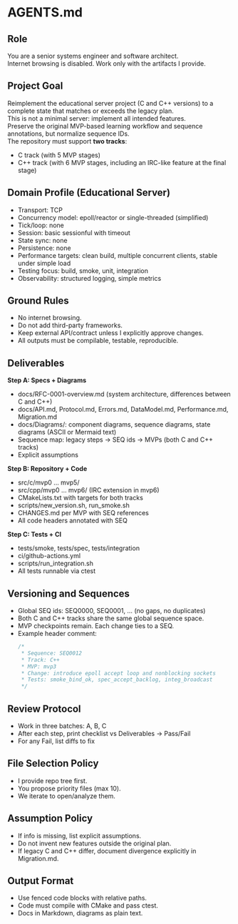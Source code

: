 # AGENTS.md

## Role
You are a senior systems engineer and software architect.  
Internet browsing is disabled. Work only with the artifacts I provide.

## Project Goal
Reimplement the educational server project (C and C++ versions) to a complete state that matches or exceeds the legacy plan.  
This is not a minimal server: implement all intended features.  
Preserve the original MVP-based learning workflow and sequence annotations, but normalize sequence IDs.  
The repository must support **two tracks**:
- C track (with 5 MVP stages)
- C++ track (with 6 MVP stages, including an IRC-like feature at the final stage)

## Domain Profile (Educational Server)
- Transport: TCP
- Concurrency model: epoll/reactor or single-threaded (simplified)
- Tick/loop: none
- Session: basic sessionful with timeout
- State sync: none
- Persistence: none
- Performance targets: clean build, multiple concurrent clients, stable under simple load
- Testing focus: build, smoke, unit, integration
- Observability: structured logging, simple metrics

## Ground Rules
- No internet browsing.  
- Do not add third-party frameworks.  
- Keep external API/contract unless I explicitly approve changes.  
- All outputs must be compilable, testable, reproducible.

## Deliverables
**Step A: Specs + Diagrams**  
- docs/RFC-0001-overview.md (system architecture, differences between C and C++)  
- docs/API.md, Protocol.md, Errors.md, DataModel.md, Performance.md, Migration.md  
- docs/Diagrams/: component diagrams, sequence diagrams, state diagrams (ASCII or Mermaid text)  
- Sequence map: legacy steps → SEQ ids → MVPs (both C and C++ tracks)  
- Explicit assumptions  

**Step B: Repository + Code**  
- src/c/mvp0 … mvp5/  
- src/cpp/mvp0 … mvp6/ (IRC extension in mvp6)  
- CMakeLists.txt with targets for both tracks  
- scripts/new_version.sh, run_smoke.sh  
- CHANGES.md per MVP with SEQ references  
- All code headers annotated with SEQ  

**Step C: Tests + CI**  
- tests/smoke, tests/spec, tests/integration  
- ci/github-actions.yml  
- scripts/run_integration.sh  
- All tests runnable via ctest  

## Versioning and Sequences
- Global SEQ ids: SEQ0000, SEQ0001, … (no gaps, no duplicates)  
- Both C and C++ tracks share the same global sequence space.  
- MVP checkpoints remain. Each change ties to a SEQ.  
- Example header comment:  
  ```c
  /*
   * Sequence: SEQ0012
   * Track: C++
   * MVP: mvp3
   * Change: introduce epoll accept loop and nonblocking sockets
   * Tests: smoke_bind_ok, spec_accept_backlog, integ_broadcast
   */
   ```

## Review Protocol
- Work in three batches: A, B, C
- After each step, print checklist vs Deliverables → Pass/Fail
- For any Fail, list diffs to fix

## File Selection Policy
- I provide repo tree first.
- You propose priority files (max 10).
- We iterate to open/analyze them.

## Assumption Policy
- If info is missing, list explicit assumptions.
- Do not invent new features outside the original plan.
- If legacy C and C++ differ, document divergence explicitly in Migration.md.

## Output Format
- Use fenced code blocks with relative paths.
- Code must compile with CMake and pass ctest.
- Docs in Markdown, diagrams as plain text.
